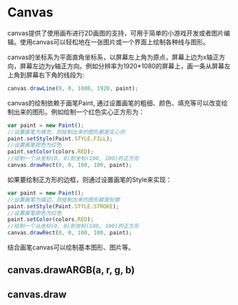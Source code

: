 # Canvas

canvas提供了使用画布进行2D画图的支持，可用于简单的小游戏开发或者图片编辑。使用canvas可以轻松地在一张图片或一个界面上绘制各种线与图形。

canvas的坐标系为平面直角坐标系，以屏幕左上角为原点，屏幕上边为x轴正方向，屏幕左边为y轴正方向。例如分辨率为1920*1080的屏幕上，画一条从屏幕左上角到屏幕右下角的线段为:

```js
canvas.drawLine(0, 0, 1080, 1920, paint);
```

canvas的绘制依赖于画笔Paint, 通过设置画笔的粗细、颜色、填充等可以改变绘制出来的图形。例如绘制一个红色实心正方形为：

```js
var paint = new Paint();
//设置画笔为填充，则绘制出来的图形都是实心的
paint.setStyle(Paint.STYLE.FILL);
//设置画笔颜色为红色
paint.setColor(colors.RED);
//绘制一个从坐标(0, 0)到坐标(100, 100)的正方形
canvas.drawRect(0, 0, 100, 100, paint);
```

如果要绘制正方形的边框，则通过设置画笔的Style来实现：

```js
var paint = new Paint();
//设置画笔为描边，则绘制出来的图形都是轮廓
paint.setStyle(Paint.STYLE.STROKE);
//设置画笔颜色为红色
paint.setColor(colors.RED);
//绘制一个从坐标(0, 0)到坐标(100, 100)的正方形
canvas.drawRect(0, 0, 100, 100, paint);
```

结合画笔canvas可以绘制基本图形、图片等。

## canvas.drawARGB(a, r, g, b)

## canvas.draw

